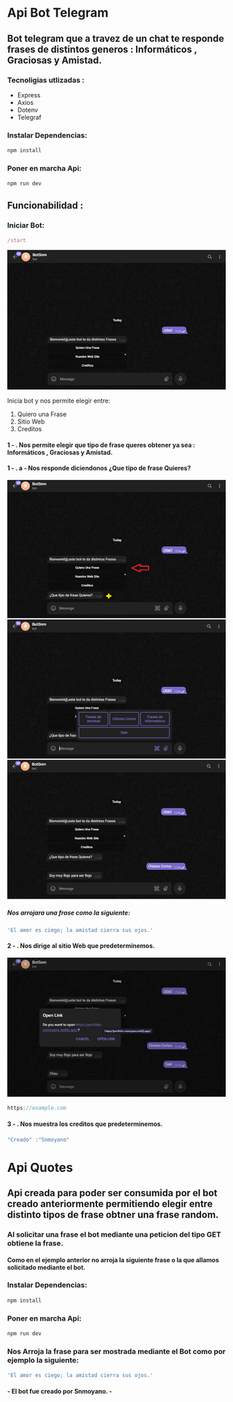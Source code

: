 # Api Bot Telegram

## Bot telegram que a travez de un chat te responde frases de distintos generos : Informáticos , Graciosas y Amistad.

### Tecnoligias utlizadas :

 <ul>
    <li>Express</li>
    <li>Axios</li>
    <li>Dotenv</li>
    <li>Telegraf</li>
 </ul>

### Instalar Dependencias:

```javascript
npm install
```

### Poner en marcha Api:

```javascript
npm run dev
```

## Funcionabilidad :

### Iniciar Bot:

```javascript
/start
```

<img src="./bot/assets/bot1.png">
<p>Inicia bot y nos permite elegir entre:
    <ol>
    <li>Quiero una Frase</li>
    <li>Sitio  Web</li>
    <li>Creditos</li>
    </ol>
</p>

#### 1 - . Nos permite elegir que tipo de frase queres obtener ya sea : Informáticos , Graciosas y Amistad.

#### 1 - . a - Nos responde diciendonos ¿Que tipo de frase Quieres?

<img src="./bot/assets/bot2.png">
<img src="./bot/assets/bot3.png">
<img src="./bot/assets/bot4.png">

##### Nos arrojara una frase como la siguiente:

```javascript
'El amor es ciego; la amistad cierra sus ojos.'
```

#### 2 - . Nos dirige al sitio Web que predeterminemos.

<img src="./bot/assets/bot6.png">

```javascript
https://example.com
```

#### 3 - . Nos muestra los creditos que predeterminemos.

```javascript
"Creado" :"Snmoyano"
```

# Api Quotes

## Api creada para poder ser consumida por el bot creado anteriormente permitiendo elegir entre distinto tipos de frase obtner una frase random.

### Al solicitar una frase el bot mediante una peticion del tipo GET obtiene la frase.

#### Como en el ejemplo anterior no arroja la siguiente frase o la que allamos solicitado mediante el bot.

### Instalar Dependencias:

```javascript
npm install
```

### Poner en marcha Api:

```javascript
npm run dev
```

### Nos Arroja la frase para ser mostrada mediante el Bot como por ejemplo la siguiente:

```javascript
'El amor es ciego; la amistad cierra sus ojos.'
```

#### - El bot fue creado por Snmoyano. -
